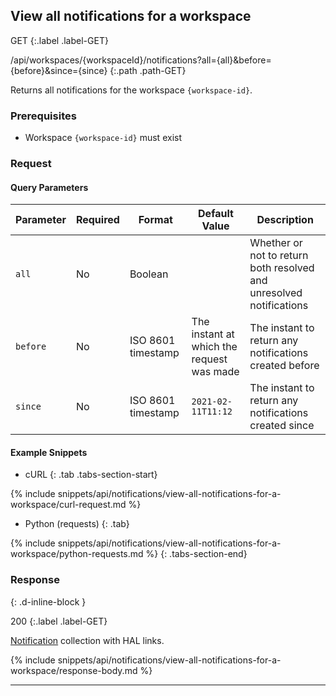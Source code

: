 ## View all notifications for a workspace

GET
{:.label .label-GET}

/api/workspaces/{workspaceId}/notifications?all={all}&before={before}&since={since}
{:.path .path-GET}

Returns all notifications for the workspace `{workspace-id}`.

### Prerequisites
- Workspace `{workspace-id}` must exist

### Request
#### Query Parameters

Parameter | Required | Format | Default Value | Description
--------- | -------- | ------ | ------------- | -----------
`all` | No | Boolean | | Whether or not to return both resolved and unresolved notifications
`before` | No | ISO 8601 timestamp | The instant at which the request was made | The instant to return any notifications created before
`since` | No | ISO 8601 timestamp | `2021-02-11T11:12` | The instant to return any notifications created since

#### Example Snippets
- cURL
{: .tab .tabs-section-start}

{% include snippets/api/notifications/view-all-notifications-for-a-workspace/curl-request.md %}

- Python (requests)
{: .tab}

{% include snippets/api/notifications/view-all-notifications-for-a-workspace/python-requests.md %}
{: .tabs-section-end}

### Response
{: .d-inline-block }

200
{:.label .label-GET}

[Notification](#notification) collection with HAL links.

{% include snippets/api/notifications/view-all-notifications-for-a-workspace/response-body.md %}

---
